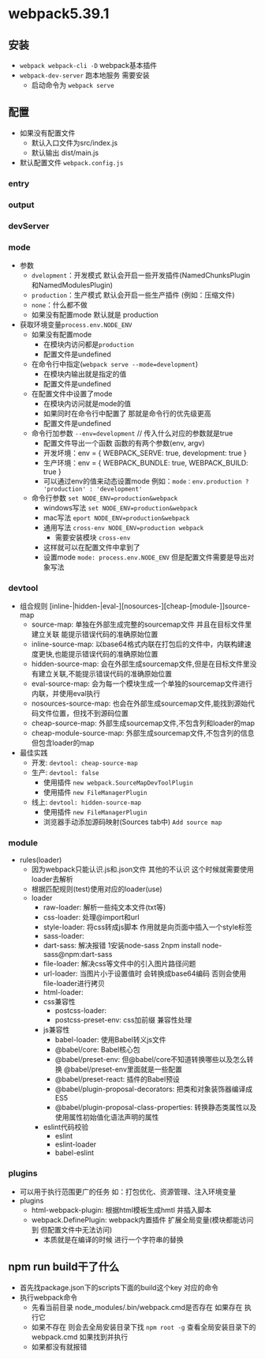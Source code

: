 # webpack5.39.1

## 安装
  - `webpack webpack-cli -D` webpack基本插件
  - `webpack-dev-server` 跑本地服务 需要安装
    - 启动命令为 `webpack serve`

## 配置
  - 如果没有配置文件
    - 默认入口文件为src/index.js
    - 默认输出 dist/main.js
  - 默认配置文件 `webpack.config.js`

### entry

### output

### devServer

### mode
  - 参数
    - `dvelopment`：开发模式 默认会开启一些开发插件(NamedChunksPlugin和NamedModulesPlugin)
    - `production`：生产模式 默认会开启一些生产插件 (例如：压缩文件)
    - `none`：什么都不做
    - 如果没有配置mode 默认就是 production
  - 获取环境变量`process.env.NODE_ENV`
    - 如果没有配置mode
      - 在模块内访问都是`production`
      - 配置文件是undefined
    - 在命令行中指定(`webpack serve --mode=development`)
      - 在模块内输出就是指定的值
      - 配置文件是undefined
    - 在配置文件中设置了mode
      - 在模块内访问就是mode的值
      - 如果同时在命令行中配置了 那就是命令行的优先级更高
      - 配置文件是undefined
    - 命令行加参数 `--env=development` // 传入什么对应的参数就是true
      - 配置文件导出一个函数 函数的有两个参数(env, argv)
      - 开发坏境：env = { WEBPACK_SERVE: true, development: true }
      - 生产环境：env = { WEBPACK_BUNDLE: true, WEBPACK_BUILD: true }
      - 可以通过env的值来动态设置mode 例如：`mode：env.production ? 'production' : 'development'`
    - 命令行参数 `set NODE_ENV=production&webpack`
      - windows写法 `set NODE_ENV=production&webpack`
      - mac写法 `eport NODE_ENV=production&webpack`
      - 通用写法 `cross-env NODE_ENV=production webpack`
        - 需要安装模块 `cross-env`
      - 这样就可以在配置文件中拿到了
      - 设置mode `mode: process.env.NODE_ENV` 但是配置文件需要是导出对象写法





### devtool
  - 组合规则 [inline-|hidden-|eval-][nosources-][cheap-[module-]]source-map
    - source-map: 单独在外部生成完整的sourcemap文件 并且在目标文件里建立关联 能提示错误代码的准确原始位置
    - inline-source-map: 以base64格式内联在打包后的文件中，内联构建速度更快,也能提示错误代码的准确原始位置
    - hidden-source-map: 会在外部生成sourcemap文件,但是在目标文件里没有建立关联,不能提示错误代码的准确原始位置
    - eval-source-map: 会为每一个模块生成一个单独的sourcemap文件进行内联，并使用eval执行
    - nosources-source-map: 也会在外部生成sourcemap文件,能找到源始代码文件位置，但找不到源码位置
    - cheap-source-map: 外部生成sourcemap文件,不包含列和loader的map
    - cheap-module-source-map: 外部生成sourcemap文件,不包含列的信息但包含loader的map
  - 最佳实践
    - 开发: `devtool: cheap-source-map`
    - 生产: `devtool: false`
      - 使用插件 `new webpack.SourceMapDevToolPlugin`
      - 使用插件 `new FileManagerPlugin`
    - 线上: `devtool: hidden-source-map`
      - 使用插件 `new FileManagerPlugin`
      - 浏览器手动添加源码映射(Sources tab中) `Add source map`


### module
  - rules(loader)
    - 因为webpack只能认识.js和.json文件 其他的不认识 这个时候就需要使用loader去解析
    - 根据匹配规则(test)使用对应的loader(use)
    - loader
      - raw-loader: 解析一些纯文本文件(txt等)
      - css-loader: 处理@import和url
      - style-loader: 将css转成js脚本 作用就是向页面中插入一个style标签
      - sass-loader: 
      - dart-sass: 解决报错 1安装node-sass 2npm install node-sass@npm:dart-sass
      - file-loader: 解决css等文件中的引入图片路径问题
      - url-loader: 当图片小于设置值时 会转换成base64编码 否则会使用file-loader进行拷贝
      - html-loader: 
      - css兼容性
        - postcss-loader: 
        - postcss-preset-env: css加前缀 兼容性处理
      - js兼容性
        - babel-loader: 使用Babel转义js文件
        - @babel/core: Babel核心包
        - @babel/preset-env: 但@babel/core不知道转换哪些以及怎么转换 @babel/preset-env里面就是一些配置
        - @babel/preset-react: 插件的Babel预设
        - @babel/plugin-proposal-decorators: 把类和对象装饰器编译成ES5
        - @babel/plugin-proposal-class-properties: 转换静态类属性以及使用属性初始值化语法声明的属性
      - eslint代码校验
        - eslint
        - eslint-loader
        - babel-eslint

### plugins
  - 可以用于执行范围更广的任务 如：打包优化、资源管理、注入环境变量
  - plugins
    - html-webpack-plugin: 根据html模板生成hmtl 并插入脚本
    - webpack.DefinePlugin: webpack内置插件 扩展全局变量(模块都能访问到 但配置文件中无法访问)
      - 本质就是在编译的时候 进行一个字符串的替换

## npm run build干了什么
  - 首先找package.json下的scripts下面的build这个key 对应的命令
  - 执行webpack命令
    - 先看当前目录 node_modules/.bin/webpack.cmd是否存在 如果存在 执行它
    - 如果不存在 则会去全局安装目录下找 `npm root -g` 查看全局安装目录下的webpack.cmd 如果找到并执行
    - 如果都没有就报错

